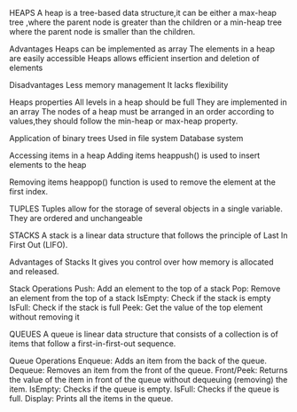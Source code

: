 HEAPS
A heap is a tree-based data structure,it can be either a max-heap tree ,where the parent node is greater than the children or a min-heap tree where the parent node is smaller than the children.

Advantages
Heaps can be  implemented as array
The elements in a heap are easily accessible
Heaps allows efficient insertion and deletion of elements

Disadvantages
Less memory management 
It lacks flexibility

Heaps properties
All levels in a heap should be full
They are implemented in an array
The nodes of a heap must be arranged in an order according to values,they should follow the min-heap or max-heap property.

Application of binary trees
Used in file system
Database system

Accessing items in a heap
Adding items
heappush() is used to insert elements to the heap 

Removing items
heappop() function is used to remove the element at the first index.



TUPLES
Tuples allow for the storage of several objects in a single variable.
They are ordered and unchangeable




STACKS
A stack is a linear data structure that follows the principle of Last In First Out (LIFO).

Advantages of Stacks
It gives you control over how memory is allocated and released.

Stack Operations
Push: Add an element to the top of a stack
Pop: Remove an element from the top of a stack
IsEmpty: Check if the stack is empty
IsFull: Check if the stack is full
Peek: Get the value of the top element without removing it


QUEUES
A queue is linear data structure that consists of a collection is of items that follow a first-in-first-out sequence.

Queue Operations
Enqueue: Adds an item from the back of the queue.
Dequeue: Removes an item from the front of the queue.
Front/Peek: Returns the value of the item in front of the queue without dequeuing (removing) the item.
IsEmpty: Checks if the queue is empty.
IsFull: Checks if the queue is full.
Display: Prints all the items in the queue.